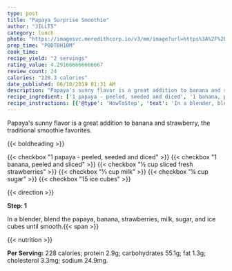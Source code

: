 ```yaml
---
type: post
title: "Papaya Surprise Smoothie"
author: "JILLT5"
category: lunch
photo: "https://imagesvc.meredithcorp.io/v3/mm/image?url=https%3A%2F%2Fimages.media-allrecipes.com%2Fuserphotos%2F424733.jpg"
prep_time: "P0DT0H10M"
cook_time: 
recipe_yield: "2 servings"
rating_value: 4.291666666666667
review_count: 24
calories: "228.3 calories"
date_published: 06/10/2019 01:31 AM
description: "Papaya's sunny flavor is a great addition to banana and strawberry, the traditional smoothie favorites."
recipe_ingredient: ['1 papaya - peeled, seeded and diced', '1 banana, peeled and sliced', '½ cup sliced fresh strawberries', '⅓ cup milk', '¼ cup sugar', '15 ice cubes']
recipe_instructions: [{'@type': 'HowToStep', 'text': 'In a blender, blend the papaya, banana, strawberries, milk, sugar, and ice cubes until smooth.\n'}]
---
```


Papaya's sunny flavor is a great addition to banana and strawberry, the traditional smoothie favorites. 

{{< boldheading >}}

{{< checkbox "1  papaya - peeled, seeded and diced" >}}
{{< checkbox "1  banana, peeled and sliced" >}}
{{< checkbox "½ cup sliced fresh strawberries" >}}
{{< checkbox "⅓ cup milk" >}}
{{< checkbox "¼ cup sugar" >}}
{{< checkbox "15  ice cubes" >}}


{{< direction >}}

**Step: 1**

In a blender, blend the papaya, banana, strawberries, milk, sugar, and ice cubes until smooth.{{< span >}}

{{< nutrition >}}

**Per Serving:** 228 calories; protein 2.9g; carbohydrates 55.1g; fat 1.3g; cholesterol 3.3mg; sodium 24.9mg.